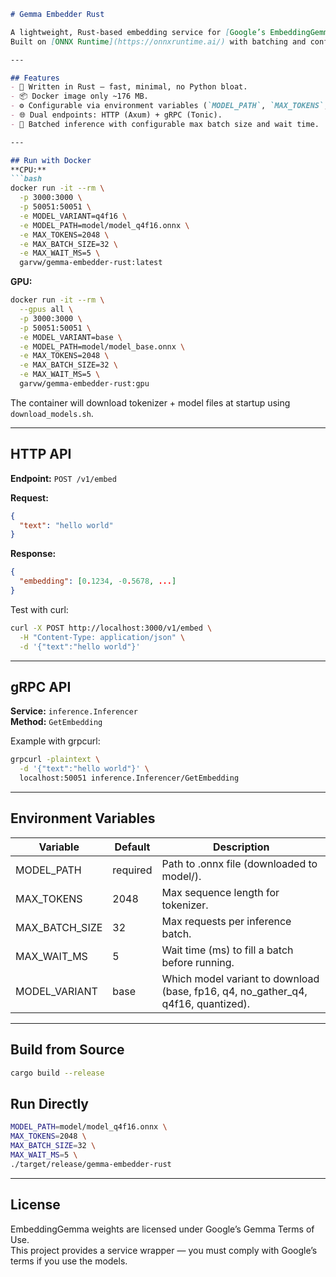 ```markdown
# Gemma Embedder Rust

A lightweight, Rust-based embedding service for [Google’s EmbeddingGemma-300M](https://huggingface.co/onnx-community/embeddinggemma-300m-ONNX), served via **HTTP** and **gRPC**, packaged as a small (~176 MB) Docker image.  
Built on [ONNX Runtime](https://onnxruntime.ai/) with batching and configurable runtime parameters.

---

## Features
- 🚀 Written in Rust — fast, minimal, no Python bloat.  
- 📦 Docker image only ~176 MB.  
- ⚙️ Configurable via environment variables (`MODEL_PATH`, `MAX_TOKENS`, etc.).  
- 🌐 Dual endpoints: HTTP (Axum) + gRPC (Tonic).  
- 🧵 Batched inference with configurable max batch size and wait time.  

---

## Run with Docker
**CPU:**
```bash
docker run -it --rm \
  -p 3000:3000 \
  -p 50051:50051 \
  -e MODEL_VARIANT=q4f16 \
  -e MODEL_PATH=model/model_q4f16.onnx \
  -e MAX_TOKENS=2048 \
  -e MAX_BATCH_SIZE=32 \
  -e MAX_WAIT_MS=5 \
  garvw/gemma-embedder-rust:latest
```
**GPU:**
```bash
docker run -it --rm \
  --gpus all \
  -p 3000:3000 \
  -p 50051:50051 \
  -e MODEL_VARIANT=base \
  -e MODEL_PATH=model/model_base.onnx \
  -e MAX_TOKENS=2048 \
  -e MAX_BATCH_SIZE=32 \
  -e MAX_WAIT_MS=5 \
  garvw/gemma-embedder-rust:gpu
```
The container will download tokenizer + model files at startup using `download_models.sh`.

---

## HTTP API

**Endpoint:** `POST /v1/embed`  

**Request:**
```json
{
  "text": "hello world"
}
```

**Response:**
```json
{
  "embedding": [0.1234, -0.5678, ...]
}
```

Test with curl:

```bash
curl -X POST http://localhost:3000/v1/embed \
  -H "Content-Type: application/json" \
  -d '{"text":"hello world"}'
```

---

## gRPC API

**Service:** `inference.Inferencer`  
**Method:** `GetEmbedding`

Example with grpcurl:

```bash
grpcurl -plaintext \
  -d '{"text":"hello world"}' \
  localhost:50051 inference.Inferencer/GetEmbedding
```

---

## Environment Variables

| Variable       | Default    | Description                                      |
|----------------|------------|--------------------------------------------------|
| MODEL_PATH     | required   | Path to .onnx file (downloaded to model/).       |
| MAX_TOKENS     | 2048       | Max sequence length for tokenizer.               |
| MAX_BATCH_SIZE | 32         | Max requests per inference batch.                |
| MAX_WAIT_MS    | 5          | Wait time (ms) to fill a batch before running.   |
| MODEL_VARIANT  | base       | Which model variant to download (base, fp16, q4, no_gather_q4, q4f16, quantized). |

---

## Build from Source

```bash
cargo build --release
```

## Run Directly

```bash
MODEL_PATH=model/model_q4f16.onnx \
MAX_TOKENS=2048 \
MAX_BATCH_SIZE=32 \
MAX_WAIT_MS=5 \
./target/release/gemma-embedder-rust
```

---

## License

EmbeddingGemma weights are licensed under Google’s Gemma Terms of Use.  
This project provides a service wrapper — you must comply with Google’s terms if you use the models.
```